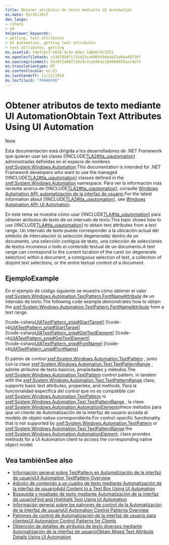 ```yaml
---
title: Obtener atributos de texto mediante UI Automation
ms.date: 03/30/2017
dev_langs:
- csharp
- vb
helpviewer_keywords:
- getting, text attributes
- UI Automation, getting text attributes
- text attributes, getting
ms.assetid: fdefc6c3-b836-4cfe-8dec-1484bfdc5551
ms.openlocfilehash: c338f858f1715d23cad96919db4a21a6ba49710f
ms.sourcegitcommit: 9a39f2a06f110c9c7ca54ba216900d038aa14ef3
ms.translationtype: MT
ms.contentlocale: es-ES
ms.lasthandoff: 11/23/2019
ms.locfileid: "74446916"
---
```

# <a name="obtain-text-attributes-using-ui-automation"></a><span data-ttu-id="b2e6e-102">Obtener atributos de texto mediante UI Automation</span><span class="sxs-lookup"><span data-stu-id="b2e6e-102">Obtain Text Attributes Using UI Automation</span></span>
> [!NOTE]
> <span data-ttu-id="b2e6e-103">Esta documentación está dirigida a los desarrolladores de .NET Framework que quieran usar las clases [!INCLUDE[TLA2#tla_uiautomation](../../../includes/tla2sharptla-uiautomation-md.md)] administradas definidas en el espacio de nombres <xref:System.Windows.Automation>.</span><span class="sxs-lookup"><span data-stu-id="b2e6e-103">This documentation is intended for .NET Framework developers who want to use the managed [!INCLUDE[TLA2#tla_uiautomation](../../../includes/tla2sharptla-uiautomation-md.md)] classes defined in the <xref:System.Windows.Automation> namespace.</span></span> <span data-ttu-id="b2e6e-104">Para ver la información más reciente acerca de [!INCLUDE[TLA2#tla_uiautomation](../../../includes/tla2sharptla-uiautomation-md.md)], consulte [Windows Automation API: automatización de la interfaz de usuario](/windows/win32/winauto/entry-uiauto-win32).</span><span class="sxs-lookup"><span data-stu-id="b2e6e-104">For the latest information about [!INCLUDE[TLA2#tla_uiautomation](../../../includes/tla2sharptla-uiautomation-md.md)], see [Windows Automation API: UI Automation](/windows/win32/winauto/entry-uiauto-win32).</span></span>  
  
 <span data-ttu-id="b2e6e-105">En este tema se muestra cómo usar [!INCLUDE[TLA#tla_uiautomation](../../../includes/tlasharptla-uiautomation-md.md)] para obtener atributos de texto de un intervalo de texto.</span><span class="sxs-lookup"><span data-stu-id="b2e6e-105">This topic shows how to use [!INCLUDE[TLA#tla_uiautomation](../../../includes/tlasharptla-uiautomation-md.md)] to obtain text attributes from a text range.</span></span> <span data-ttu-id="b2e6e-106">Un intervalo de texto puede corresponder a la ubicación actual del símbolo de intercalación (o selección degenerada) dentro de un documento, una selección contigua de texto, una colección de selecciones de textos inconexos o todo el contenido textual de un documento.</span><span class="sxs-lookup"><span data-stu-id="b2e6e-106">A text range can correspond to the current location of the caret (or degenerate selection) within a document, a contiguous selection of text, a collection of disjoint text selections, or the entire textual content of a document.</span></span>  
  
## <a name="example"></a><span data-ttu-id="b2e6e-107">Ejemplo</span><span class="sxs-lookup"><span data-stu-id="b2e6e-107">Example</span></span>  
 <span data-ttu-id="b2e6e-108">En el ejemplo de código siguiente se muestra cómo obtener el valor <xref:System.Windows.Automation.TextPattern.FontNameAttribute> de un intervalo de texto.</span><span class="sxs-lookup"><span data-stu-id="b2e6e-108">The following code example demonstrates how to obtain the <xref:System.Windows.Automation.TextPattern.FontNameAttribute> from a text range.</span></span>  
  
 [!code-csharp[UIATextPattern_snip#StartTarget](../../../samples/snippets/csharp/VS_Snippets_Wpf/UIATextPattern_snip/CSharp/SearchWindow.cs#starttarget)]
 [!code-vb[UIATextPattern_snip#StartTarget](../../../samples/snippets/visualbasic/VS_Snippets_Wpf/UIATextPattern_snip/VisualBasic/SearchWindow.vb#starttarget)]  
[!code-csharp[UIATextPattern_snip#GetTextElement](../../../samples/snippets/csharp/VS_Snippets_Wpf/UIATextPattern_snip/CSharp/SearchWindow.cs#gettextelement)]
[!code-vb[UIATextPattern_snip#GetTextElement](../../../samples/snippets/visualbasic/VS_Snippets_Wpf/UIATextPattern_snip/VisualBasic/SearchWindow.vb#gettextelement)]  
[!code-csharp[UIATextPattern_snip#FontName](../../../samples/snippets/csharp/VS_Snippets_Wpf/UIATextPattern_snip/CSharp/SearchWindow.cs#fontname)]
[!code-vb[UIATextPattern_snip#FontName](../../../samples/snippets/visualbasic/VS_Snippets_Wpf/UIATextPattern_snip/VisualBasic/SearchWindow.vb#fontname)]  
  
 <span data-ttu-id="b2e6e-109">El patrón de control <xref:System.Windows.Automation.TextPattern> , junto con la clase <xref:System.Windows.Automation.Text.TextPatternRange> , admite atributos de texto básicos, propiedades y métodos.</span><span class="sxs-lookup"><span data-stu-id="b2e6e-109">The <xref:System.Windows.Automation.TextPattern> control pattern, in tandem with the <xref:System.Windows.Automation.Text.TextPatternRange> class, supports basic text attributes, properties, and methods.</span></span> <span data-ttu-id="b2e6e-110">Para la funcionalidad específica del control que no es compatible con <xref:System.Windows.Automation.TextPattern> ni <xref:System.Windows.Automation.Text.TextPatternRange> , la clase <xref:System.Windows.Automation.AutomationElement>ofrece métodos para que un cliente de Automatización de la interfaz de usuario acceda al modelo de objeto nativo correspondiente.</span><span class="sxs-lookup"><span data-stu-id="b2e6e-110">For control-specific functionality that is not supported by <xref:System.Windows.Automation.TextPattern> or <xref:System.Windows.Automation.Text.TextPatternRange> the <xref:System.Windows.Automation.AutomationElement>, class provides methods for a UI Automation client to access the corresponding native object model.</span></span>  
  
## <a name="see-also"></a><span data-ttu-id="b2e6e-111">Vea también</span><span class="sxs-lookup"><span data-stu-id="b2e6e-111">See also</span></span>

- [<span data-ttu-id="b2e6e-112">Información general sobre TextPattern en Automatización de la interfaz de usuario</span><span class="sxs-lookup"><span data-stu-id="b2e6e-112">UI Automation TextPattern Overview</span></span>](ui-automation-textpattern-overview.md)
- [<span data-ttu-id="b2e6e-113">Adición de contenido a un cuadro de texto mediante Automatización de la interfaz de usuario</span><span class="sxs-lookup"><span data-stu-id="b2e6e-113">Add Content to a Text Box Using UI Automation</span></span>](add-content-to-a-text-box-using-ui-automation.md)
- [<span data-ttu-id="b2e6e-114">Búsqueda y resaltado de texto mediante Automatización de la interfaz de usuario</span><span class="sxs-lookup"><span data-stu-id="b2e6e-114">Find and Highlight Text Using UI Automation</span></span>](find-and-highlight-text-using-ui-automation.md)
- [<span data-ttu-id="b2e6e-115">Información general sobre los patrones de control de la Automatización de la interfaz de usuario</span><span class="sxs-lookup"><span data-stu-id="b2e6e-115">UI Automation Control Patterns Overview</span></span>](ui-automation-control-patterns-overview.md)
- [<span data-ttu-id="b2e6e-116">Patrones de control de Automatización de la interfaz de usuario para clientes</span><span class="sxs-lookup"><span data-stu-id="b2e6e-116">UI Automation Control Patterns for Clients</span></span>](ui-automation-control-patterns-for-clients.md)
- [<span data-ttu-id="b2e6e-117">Obtención de detalles de atributos de texto diversos mediante Automatización de la interfaz de usuario</span><span class="sxs-lookup"><span data-stu-id="b2e6e-117">Obtain Mixed Text Attribute Details Using UI Automation</span></span>](obtain-mixed-text-attribute-details-using-ui-automation.md)
